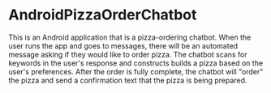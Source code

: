 # AndroidPizzaOrderChatbot

This is an Android application that is a pizza-ordering chatbot. When the user runs the app and goes to messages, there will be an automated message asking if they would like to order pizza. The chatbot scans for keywords in the user's response and constructs builds a pizza based on the user's preferences. After the order is fully complete, the chatbot will "order" the pizza and send a confirmation text that the pizza is being prepared.
